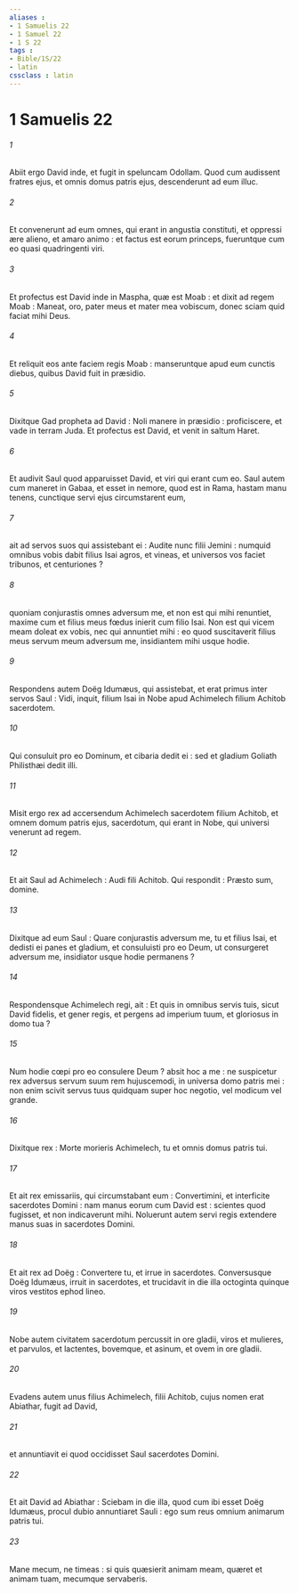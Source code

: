 ```yaml
---
aliases : 
- 1 Samuelis 22
- 1 Samuel 22
- 1 S 22
tags : 
- Bible/1S/22
- latin
cssclass : latin
---
```


# 1 Samuelis 22

###### 1
Abiit ergo David inde, et fugit in speluncam Odollam. Quod cum audissent fratres ejus, et omnis domus patris ejus, descenderunt ad eum illuc.
###### 2
Et convenerunt ad eum omnes, qui erant in angustia constituti, et oppressi ære alieno, et amaro animo : et factus est eorum princeps, fueruntque cum eo quasi quadringenti viri.
###### 3
Et profectus est David inde in Maspha, quæ est Moab : et dixit ad regem Moab : Maneat, oro, pater meus et mater mea vobiscum, donec sciam quid faciat mihi Deus.
###### 4
Et reliquit eos ante faciem regis Moab : manseruntque apud eum cunctis diebus, quibus David fuit in præsidio.
###### 5
Dixitque Gad propheta ad David : Noli manere in præsidio : proficiscere, et vade in terram Juda. Et profectus est David, et venit in saltum Haret.
###### 6
Et audivit Saul quod apparuisset David, et viri qui erant cum eo. Saul autem cum maneret in Gabaa, et esset in nemore, quod est in Rama, hastam manu tenens, cunctique servi ejus circumstarent eum,
###### 7
ait ad servos suos qui assistebant ei : Audite nunc filii Jemini : numquid omnibus vobis dabit filius Isai agros, et vineas, et universos vos faciet tribunos, et centuriones ?
###### 8
quoniam conjurastis omnes adversum me, et non est qui mihi renuntiet, maxime cum et filius meus fœdus inierit cum filio Isai. Non est qui vicem meam doleat ex vobis, nec qui annuntiet mihi : eo quod suscitaverit filius meus servum meum adversum me, insidiantem mihi usque hodie.
###### 9
Respondens autem Doëg Idumæus, qui assistebat, et erat primus inter servos Saul : Vidi, inquit, filium Isai in Nobe apud Achimelech filium Achitob sacerdotem.
###### 10
Qui consuluit pro eo Dominum, et cibaria dedit ei : sed et gladium Goliath Philisthæi dedit illi.
###### 11
Misit ergo rex ad accersendum Achimelech sacerdotem filium Achitob, et omnem domum patris ejus, sacerdotum, qui erant in Nobe, qui universi venerunt ad regem.
###### 12
Et ait Saul ad Achimelech : Audi fili Achitob. Qui respondit : Præsto sum, domine.
###### 13
Dixitque ad eum Saul : Quare conjurastis adversum me, tu et filius Isai, et dedisti ei panes et gladium, et consuluisti pro eo Deum, ut consurgeret adversum me, insidiator usque hodie permanens ?
###### 14
Respondensque Achimelech regi, ait : Et quis in omnibus servis tuis, sicut David fidelis, et gener regis, et pergens ad imperium tuum, et gloriosus in domo tua ?
###### 15
Num hodie cœpi pro eo consulere Deum ? absit hoc a me : ne suspicetur rex adversus servum suum rem hujuscemodi, in universa domo patris mei : non enim scivit servus tuus quidquam super hoc negotio, vel modicum vel grande.
###### 16
Dixitque rex : Morte morieris Achimelech, tu et omnis domus patris tui.
###### 17
Et ait rex emissariis, qui circumstabant eum : Convertimini, et interficite sacerdotes Domini : nam manus eorum cum David est : scientes quod fugisset, et non indicaverunt mihi. Noluerunt autem servi regis extendere manus suas in sacerdotes Domini.
###### 18
Et ait rex ad Doëg : Convertere tu, et irrue in sacerdotes. Conversusque Doëg Idumæus, irruit in sacerdotes, et trucidavit in die illa octoginta quinque viros vestitos ephod lineo.
###### 19
Nobe autem civitatem sacerdotum percussit in ore gladii, viros et mulieres, et parvulos, et lactentes, bovemque, et asinum, et ovem in ore gladii.
###### 20
Evadens autem unus filius Achimelech, filii Achitob, cujus nomen erat Abiathar, fugit ad David,
###### 21
et annuntiavit ei quod occidisset Saul sacerdotes Domini.
###### 22
Et ait David ad Abiathar : Sciebam in die illa, quod cum ibi esset Doëg Idumæus, procul dubio annuntiaret Sauli : ego sum reus omnium animarum patris tui.
###### 23
Mane mecum, ne timeas : si quis quæsierit animam meam, quæret et animam tuam, mecumque servaberis.
